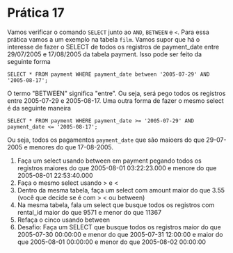 # Prática 17

Vamos verificar o comando `SELECT` junto ao `AND`, `BETWEEN` e `<`. Para essa prática vamos a um exemplo na tabela `film`. Vamos supor que há 
o interesse de fazer o SELECT de todos os registros de payment_date entre 29/07/2005 e  17/08/2005 da tabela payment. Isso pode ser feito da
seguinte forma

```
SELECT * FROM payment WHERE payment_date between '2005-07-29' AND '2005-08-17';
```

O termo "BETWEEN" significa "entre". Ou seja, será pego todos os registros entre 2005-07-29 e 2005-08-17.
Uma outra forma de fazer o mesmo select é da seguinte maneira

```
SELECT * FROM payment WHERE payment_date >= '2005-07-29' AND payment_date <= '2005-08-17';
```

Ou seja, todos os pagamentos `payment_date` que são maioers do que 29-07-2005 e menores do que 17-08-2005.



1) Faça um select usando between em payment pegando todos os registros maiores do que 2005-08-01 03:22:23.000 e menore do que 2005-08-01 22:53:40.000
2) Faça o mesmo select usando > e <
3) Dentro da mesma tabela, faça um select com amount maior do que 3.55 (você que decide se é com > < ou between)
4) Na mesma tabela, fala um select que busque todos os registros com rental_id maior do que 9571 e menor do que 11367
5) Refaça o cinco usando between
6) Desafio: Faça um SELECT que busque todos os registros maior do que 2005-07-30 00:00:00 e menor do que 2005-07-31 12:00:00 e maior do que
2005-08-01 00:00:00 e menor do que 2005-08-02 00:00:00
